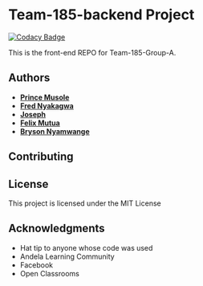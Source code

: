 # Team-185-backend Project
[![Codacy Badge](https://api.codacy.com/project/badge/Grade/e2aad7e894454a6a9b463a3af130cb52)](https://app.codacy.com/gh/BuildForSDGCohort2/Team-185-backend?utm_source=github.com&utm_medium=referral&utm_content=BuildForSDGCohort2/Team-185-backend&utm_campaign=Badge_Grade_Settings)

This is the front-end REPO for Team-185-Group-A. 

## Authors 
- **[Prince Musole](https://github.com/pmusole2)**
- **[Fred Nyakagwa](https://github.com/nyakagwafred)**
- **[Joseph](https://github.com/mwaoh)**
- **[Felix Mutua](https://github.com/felixmutua)**
- **[Bryson Nyamwange](https://github.com/brysonwaisi)**

## Contributing

## License

This project is licensed under the MIT License

## Acknowledgments

-   Hat tip to anyone whose code was used
-   Andela Learning Community
-   Facebook
-   Open Classrooms
